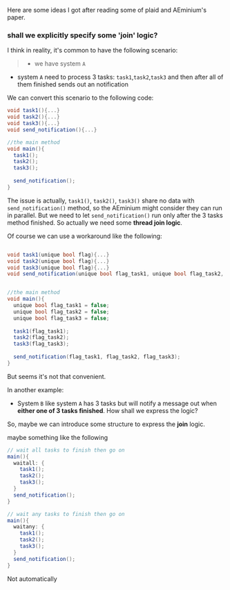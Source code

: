 Here are some ideas I got after reading some of plaid and AEminium's paper.

### shall we explicitly specify some **'join'** logic?
I think in reality, it's common to have the following scenario:
> - we have system ```A```
- system ```A``` need to process 3 tasks: ```task1```,```task2```,```task3``` and then after all of them finished sends out an notification 

We can convert this scenario to the following code:
```csharp
void task1(){...}
void task2(){...}
void task3(){...}
void send_notification(){...}

//the main method
void main(){
  task1();
  task2();
  task3();
  
  send_notification();
}
```
The issue is actually, ```task1()```, ```task2()```, ```task3()``` share no data with ```send_notification()``` method, so 
the AEminium might consider they can run in parallel. But we need to let ```send_notification()``` run only after the 3 tasks method finished. So actually we need some **thread join logic**.

Of course we can use a workaround like the following:
```csharp

void task1(unique bool flag){...}
void task2(unique bool flag){...}
void task3(unique bool flag){...}
void send_notification(unique bool flag_task1, unique bool flag_task2, unique bool flag_task3){...}


//the main method
void main(){
  unique bool flag_task1 = false;
  unique bool flag_task2 = false;
  unique bool flag_task3 = false;
  
  task1(flag_task1);
  task2(flag_task2);
  task3(flag_task3);
  
  send_notification(flag_task1, flag_task2, flag_task3);
}
```
But seems it's not that convenient.

In another example:
- System ```B``` like system ```A``` has 3 tasks but will notify a message out when **either one of 3 tasks finished**. How shall we express the logic?

So, maybe we can introduce some structure to express the **join** logic.

maybe something like the following
```csharp
// wait all tasks to finish then go on
main(){
  waitall: {
    task1();
    task2();
    task3();
  }
  send_notification();
}

// wait any tasks to finish then go on
main(){
  waitany: {
    task1();
    task2();
    task3();
  }
  send_notification();
}
```
 
Not automatically
